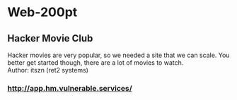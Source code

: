 # Web-200pt
## Hacker Movie Club
Hacker movies are very popular, so we needed a site that we can scale. You better get started though, there are a lot of movies to watch.</br>
Author: itszn (ret2 systems)
### http://app.hm.vulnerable.services/
